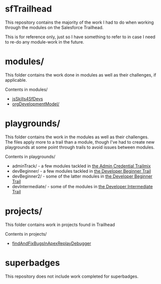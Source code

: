 # sfTrailhead

This repository contains the majority of the work I had to do when
working through the modules on the Salesforce Trailhead.

This is for reference only, just so I have something to refer to in case I 
need to re-do any module-work in the future.

# modules/
This folder contains the work done in modules as well as their challenges, if applicable. 

Contents in modules/
- [jsSkills4SfDevs](https://trailhead.salesforce.com/content/learn/modules/javascript-essentials-salesforce-developers)
- [orgDevelopmentModel/](https://trailhead.salesforce.com/content/learn/modules/org-development-model)

# playgrounds/
This folder contains the work in the modules as well as their challenges.
The files apply more to a trail than a module, though I've had to create
new playgrounds at some point through trails to avoid issues between modules.

Contents in playgrounds/
- adminTrack/ - a few modules tackled in [the Admin Credential Trailmix](https://trailhead.salesforce.com/users/strailhead/trailmixes/prepare-for-your-salesforce-administrator-credential)
- devBeginner/ - a few modules tackled in [the Developer Beginner Trail](https://trailhead.salesforce.com/content/learn/trails/force_com_dev_beginner)
- devBeginner2/ - some of the latter modules in [the Developer Beginner Trail](https://trailhead.salesforce.com/content/learn/trails/force_com_dev_beginner)
- devIntermediate/ - some of the modules in [the Developer Intermediate Trail](https://trailhead.salesforce.com/content/learn/trails/force_com_dev_intermediate)

# projects/
This folder contains work in projects found in Trailhead

Contents in projects/
- [findAndFixBugsInApexReplayDebugger](https://trailhead.salesforce.com/content/learn/projects/find-and-fix-bugs-with-apex-replay-debugger)

# superbadges
This repository does not include work completed for superbadges.
